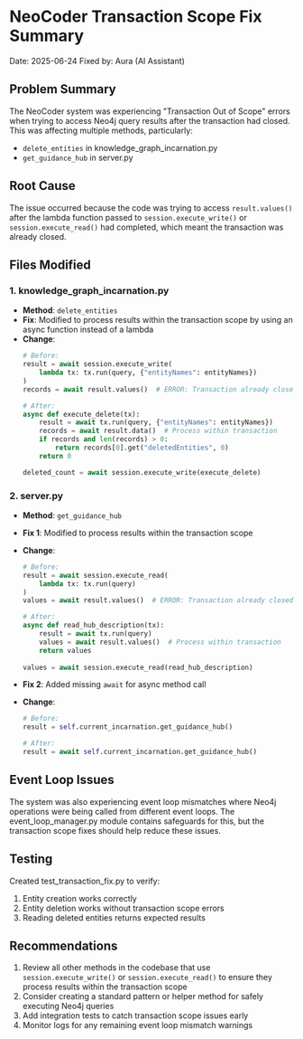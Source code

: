 # NeoCoder Transaction Scope Fix Summary
Date: 2025-06-24
Fixed by: Aura (AI Assistant)

## Problem Summary
The NeoCoder system was experiencing "Transaction Out of Scope" errors when trying to access Neo4j query results after the transaction had closed. This was affecting multiple methods, particularly:
- `delete_entities` in knowledge_graph_incarnation.py
- `get_guidance_hub` in server.py

## Root Cause
The issue occurred because the code was trying to access `result.values()` after the lambda function passed to `session.execute_write()` or `session.execute_read()` had completed, which meant the transaction was already closed.

## Files Modified

### 1. knowledge_graph_incarnation.py
- **Method**: `delete_entities`
- **Fix**: Modified to process results within the transaction scope by using an async function instead of a lambda
- **Change**: 
  ```python
  # Before:
  result = await session.execute_write(
      lambda tx: tx.run(query, {"entityNames": entityNames})
  )
  records = await result.values()  # ERROR: Transaction already closed
  
  # After:
  async def execute_delete(tx):
      result = await tx.run(query, {"entityNames": entityNames})
      records = await result.data()  # Process within transaction
      if records and len(records) > 0:
          return records[0].get("deletedEntities", 0)
      return 0
  
  deleted_count = await session.execute_write(execute_delete)
  ```

### 2. server.py
- **Method**: `get_guidance_hub`
- **Fix 1**: Modified to process results within the transaction scope
- **Change**:
  ```python
  # Before:
  result = await session.execute_read(
      lambda tx: tx.run(query)
  )
  values = await result.values()  # ERROR: Transaction already closed
  
  # After:
  async def read_hub_description(tx):
      result = await tx.run(query)
      values = await result.values()  # Process within transaction
      return values
      
  values = await session.execute_read(read_hub_description)
  ```

- **Fix 2**: Added missing `await` for async method call
- **Change**:
  ```python
  # Before:
  result = self.current_incarnation.get_guidance_hub()
  
  # After:
  result = await self.current_incarnation.get_guidance_hub()
  ```

## Event Loop Issues
The system was also experiencing event loop mismatches where Neo4j operations were being called from different event loops. The event_loop_manager.py module contains safeguards for this, but the transaction scope fixes should help reduce these issues.

## Testing
Created test_transaction_fix.py to verify:
1. Entity creation works correctly
2. Entity deletion works without transaction scope errors
3. Reading deleted entities returns expected results

## Recommendations
1. Review all other methods in the codebase that use `session.execute_write()` or `session.execute_read()` to ensure they process results within the transaction scope
2. Consider creating a standard pattern or helper method for safely executing Neo4j queries
3. Add integration tests to catch transaction scope issues early
4. Monitor logs for any remaining event loop mismatch warnings
